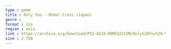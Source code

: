 ```yaml
---
type : game
title : Only You - Rebel Cross (Japan)
genre : 
format : iso
region : asia
link : https://archive.org/download/PS2-ASIA-ROMS321COM/Only%20You%20-%20Rebel%20Cross%20%28Japan%29.7z
size : 2.7GB
---
```

